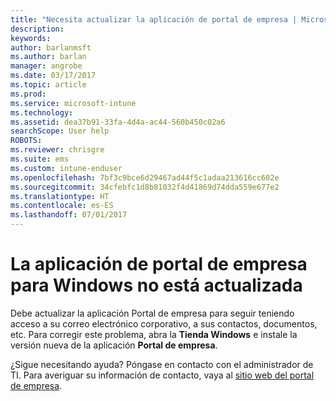```yaml
---
title: "Necesita actualizar la aplicación de portal de empresa | Microsoft Docs"
description: 
keywords: 
author: barlanmsft
ms.author: barlan
manager: angrobe
ms.date: 03/17/2017
ms.topic: article
ms.prod: 
ms.service: microsoft-intune
ms.technology: 
ms.assetid: dea37b91-33fa-4d4a-ac44-560b450c02a6
searchScope: User help
ROBOTS: 
ms.reviewer: chrisgre
ms.suite: ems
ms.custom: intune-enduser
ms.openlocfilehash: 7bf3c9bce6d29467ad44f5c1adaa213616cc602e
ms.sourcegitcommit: 34cfebfc1d8b81032f4d41869d74dda559e677e2
ms.translationtype: HT
ms.contentlocale: es-ES
ms.lasthandoff: 07/01/2017
---
```

# <a name="your-company-portal-app-for-windows-is-out-of-date"></a>La aplicación de portal de empresa para Windows no está actualizada

Debe actualizar la aplicación Portal de empresa para seguir teniendo acceso a su correo electrónico corporativo, a sus contactos, documentos, etc. Para corregir este problema, abra la **Tienda Windows** e instale la versión nueva de la aplicación **Portal de empresa**.

¿Sigue necesitando ayuda? Póngase en contacto con el administrador de TI. Para averiguar su información de contacto, vaya al [sitio web del portal de empresa](http://portal.manage.microsoft.com).
